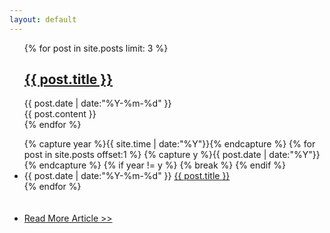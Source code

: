 ```yaml
---
layout: default
---
```


<div>
  <ul class="listing">
  {% for post in site.posts limit: 3 %}
  <article class="content">
    <section class="title">
      <h2><a href="{{ post.url }}">{{ post.title }}</a></h2>
    </section>
    <section class="meta">
    <span class="time">
      <time datetime="{{ post.date | date:"%Y-%m-%d" }}">{{ post.date | date:"%Y-%m-%d" }}</time>
    </span>
    <!-- BEGIN this would not work on any other domain -->
    <span
      class           = 'like-wrapper'
      like-shortname  = '{{ site.disqus }}'
      like-identifier = '{{ post.guid }}'
      like-name       = '{{ post.title }}'
      like-link       = '{{ site.atom-baseurl }}{{ page.url }}'
      like-btn        = '&#xf087;'
    ></span>
    <script type="text/javascript">
      var l = document.createElement('script'); l.type = 'text/javascript'; l.async = true;
      l.src = 'http://www.like-btn.com/javascript/widget.js';
      (document.getElementsByTagName('head')[0] || document.getElementsByTagName('body')[0]).appendChild(l);
    </script>
    <!-- END this would not work on any other domain -->
    </section>
    <section class="post">
    {{ post.content }}
    </section>
    </article>
  {% endfor %}
  </ul>
  <div class="divider"></div>
  <ul class="listing main-listing">
  {% capture year %}{{ site.time | date:"%Y"}}{% endcapture %}
  {% for post in site.posts offset:1 %}
    {% capture y %}{{ post.date | date:"%Y"}}{% endcapture %}
    {% if year != y %}
    {% break %}
    {% endif %}
    <li class="listing-item">
      <time datetime="{{ post.date | date:"%Y-%m-%d" }}">{{ post.date | date:"%Y-%m-%d" }}</time>
      <a href="{{ post.url }}" title="{{ post.title }}">{{ post.title }}</a>
    </li>
  {% endfor %}
    <br><br><br><li class="listing-seperator"><a href="/archive.html">Read More Article >></a></li>
  </ul>
</div>
